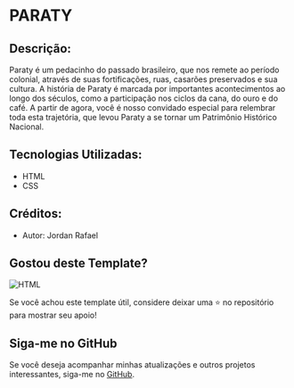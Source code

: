 # PARATY

## Descrição:

Paraty é um pedacinho do passado brasileiro, que nos remete ao período colonial, através de suas fortificações, ruas, casarões preservados e sua cultura. A história de Paraty é marcada por importantes acontecimentos ao longo dos séculos, como a participação nos ciclos da cana, do ouro e do café. A partir de agora, você é nosso convidado especial para relembrar toda esta trajetória, que levou Paraty a se tornar um Patrimônio Histórico Nacional.

## Tecnologias Utilizadas:

- HTML
- CSS

## Créditos:

- Autor: Jordan Rafael

## Gostou deste Template?

![HTML](https://github.com/jordanrafaell/VisiteParaty.github.io/assets/61181764/3182f60f-7c9e-490b-9e8c-71dc98b83d6b)

Se você achou este template útil, considere deixar uma ⭐ no repositório para mostrar seu apoio!

## Siga-me no GitHub

Se você deseja acompanhar minhas atualizações e outros projetos interessantes, siga-me no [GitHub](https://github.com/jordanrafaell).
